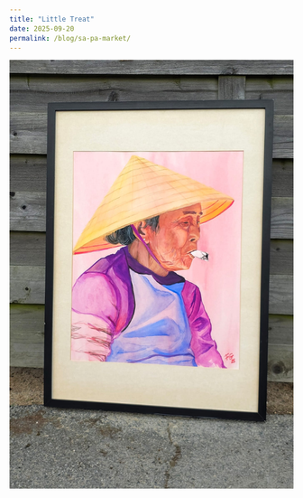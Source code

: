 ```yaml
---
title: "Little Treat"
date: 2025-09-20
permalink: /blog/sa-pa-market/
---
```

<img src='/images/Sa_Pa_market_Little_treat.jpeg'>
